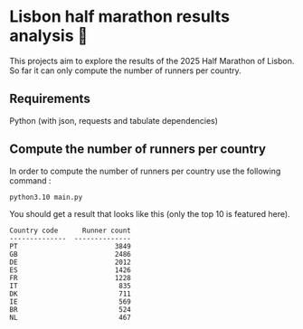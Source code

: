 # Lisbon half marathon results analysis 🏁

This projects aim to explore the results of the 2025 Half Marathon of Lisbon. So far it can only compute the number of runners per country.

## Requirements

Python (with json, requests and tabulate dependencies)

## Compute the number of runners per country

In order to compute the number of runners per country use the following command :

```shell
python3.10 main.py
```

You should get a result that looks like this (only the top 10 is featured here).

```
Country code      Runner count
--------------  --------------
PT                        3849
GB                        2486
DE                        2012
ES                        1426
FR                        1228
IT                         835
DK                         711
IE                         569
BR                         524
NL                         467
```